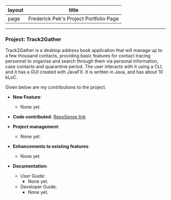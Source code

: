 | layout | title
| --- | --- |
| page | Frederick Pek's Project Portfolio Page
---

### Project: Track2Gather

Track2Gather is a desktop address book application that will manage up to a few thousand contacts, providing basic
features for contact tracing personnel to organise and search through them via personal information, case contacts and
quarantine period. The user interacts with it using a CLI, and it has a GUI created with JavaFX.
It is written in Java, and has about 10 kLoC.

Given below are my contributions to the project.

* **New Feature**:
    * None yet.

* **Code contributed**: [RepoSense link]()

* **Project management**:
    * None yet.

* **Enhancements to existing features**:
    * None yet.

* **Documentation**:
    * User Guide:
        * None yet.
    * Developer Guide:
        * None yet.
